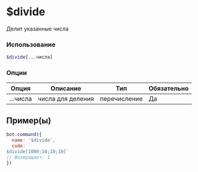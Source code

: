 # $divide
Делит указанные числа
### Использование
```php
$divide[...числа]
```

### Опции

| Опция | Описание | Тип | Обязательно |
|--------|-------------|------|----------|
| ...числа | числа для деления | перечисление | Да |  
## Пример(ы)

```javascript
bot.command({
  name: '$divide',
  code: `
$divide[1000;10;10;10]`
// Возвращает: 1
})
```
